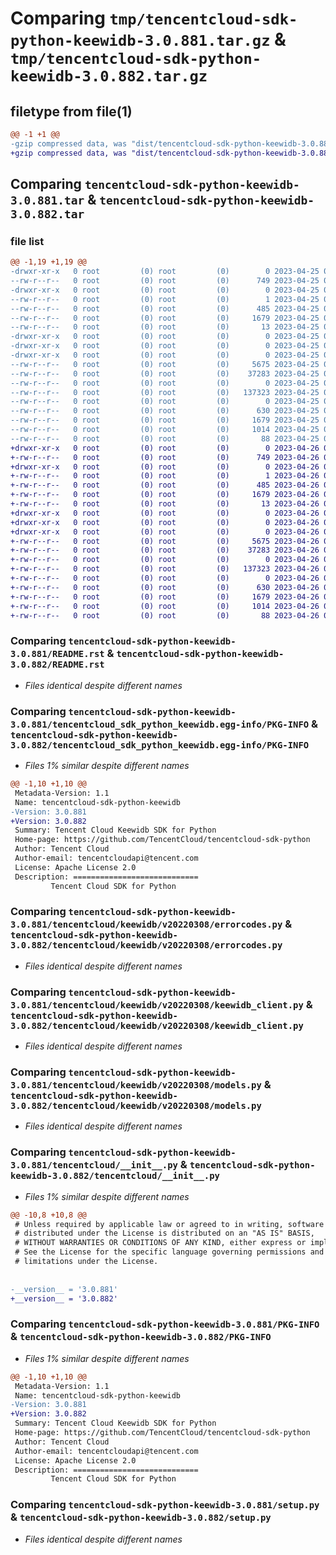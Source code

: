 # Comparing `tmp/tencentcloud-sdk-python-keewidb-3.0.881.tar.gz` & `tmp/tencentcloud-sdk-python-keewidb-3.0.882.tar.gz`

## filetype from file(1)

```diff
@@ -1 +1 @@
-gzip compressed data, was "dist/tencentcloud-sdk-python-keewidb-3.0.881.tar", last modified: Tue Apr 25 00:43:53 2023, max compression
+gzip compressed data, was "dist/tencentcloud-sdk-python-keewidb-3.0.882.tar", last modified: Wed Apr 26 03:37:10 2023, max compression
```

## Comparing `tencentcloud-sdk-python-keewidb-3.0.881.tar` & `tencentcloud-sdk-python-keewidb-3.0.882.tar`

### file list

```diff
@@ -1,19 +1,19 @@
-drwxr-xr-x   0 root         (0) root         (0)        0 2023-04-25 00:43:53.000000 tencentcloud-sdk-python-keewidb-3.0.881/
--rw-r--r--   0 root         (0) root         (0)      749 2023-04-25 00:43:53.000000 tencentcloud-sdk-python-keewidb-3.0.881/README.rst
-drwxr-xr-x   0 root         (0) root         (0)        0 2023-04-25 00:43:53.000000 tencentcloud-sdk-python-keewidb-3.0.881/tencentcloud_sdk_python_keewidb.egg-info/
--rw-r--r--   0 root         (0) root         (0)        1 2023-04-25 00:43:53.000000 tencentcloud-sdk-python-keewidb-3.0.881/tencentcloud_sdk_python_keewidb.egg-info/dependency_links.txt
--rw-r--r--   0 root         (0) root         (0)      485 2023-04-25 00:43:53.000000 tencentcloud-sdk-python-keewidb-3.0.881/tencentcloud_sdk_python_keewidb.egg-info/SOURCES.txt
--rw-r--r--   0 root         (0) root         (0)     1679 2023-04-25 00:43:53.000000 tencentcloud-sdk-python-keewidb-3.0.881/tencentcloud_sdk_python_keewidb.egg-info/PKG-INFO
--rw-r--r--   0 root         (0) root         (0)       13 2023-04-25 00:43:53.000000 tencentcloud-sdk-python-keewidb-3.0.881/tencentcloud_sdk_python_keewidb.egg-info/top_level.txt
-drwxr-xr-x   0 root         (0) root         (0)        0 2023-04-25 00:43:53.000000 tencentcloud-sdk-python-keewidb-3.0.881/tencentcloud/
-drwxr-xr-x   0 root         (0) root         (0)        0 2023-04-25 00:43:53.000000 tencentcloud-sdk-python-keewidb-3.0.881/tencentcloud/keewidb/
-drwxr-xr-x   0 root         (0) root         (0)        0 2023-04-25 00:43:53.000000 tencentcloud-sdk-python-keewidb-3.0.881/tencentcloud/keewidb/v20220308/
--rw-r--r--   0 root         (0) root         (0)     5675 2023-04-25 00:43:53.000000 tencentcloud-sdk-python-keewidb-3.0.881/tencentcloud/keewidb/v20220308/errorcodes.py
--rw-r--r--   0 root         (0) root         (0)    37283 2023-04-25 00:43:53.000000 tencentcloud-sdk-python-keewidb-3.0.881/tencentcloud/keewidb/v20220308/keewidb_client.py
--rw-r--r--   0 root         (0) root         (0)        0 2023-04-25 00:43:53.000000 tencentcloud-sdk-python-keewidb-3.0.881/tencentcloud/keewidb/v20220308/__init__.py
--rw-r--r--   0 root         (0) root         (0)   137323 2023-04-25 00:43:53.000000 tencentcloud-sdk-python-keewidb-3.0.881/tencentcloud/keewidb/v20220308/models.py
--rw-r--r--   0 root         (0) root         (0)        0 2023-04-25 00:43:53.000000 tencentcloud-sdk-python-keewidb-3.0.881/tencentcloud/keewidb/__init__.py
--rw-r--r--   0 root         (0) root         (0)      630 2023-04-25 00:43:53.000000 tencentcloud-sdk-python-keewidb-3.0.881/tencentcloud/__init__.py
--rw-r--r--   0 root         (0) root         (0)     1679 2023-04-25 00:43:53.000000 tencentcloud-sdk-python-keewidb-3.0.881/PKG-INFO
--rw-r--r--   0 root         (0) root         (0)     1014 2023-04-25 00:43:53.000000 tencentcloud-sdk-python-keewidb-3.0.881/setup.py
--rw-r--r--   0 root         (0) root         (0)       88 2023-04-25 00:43:53.000000 tencentcloud-sdk-python-keewidb-3.0.881/setup.cfg
+drwxr-xr-x   0 root         (0) root         (0)        0 2023-04-26 03:37:10.000000 tencentcloud-sdk-python-keewidb-3.0.882/
+-rw-r--r--   0 root         (0) root         (0)      749 2023-04-26 03:37:09.000000 tencentcloud-sdk-python-keewidb-3.0.882/README.rst
+drwxr-xr-x   0 root         (0) root         (0)        0 2023-04-26 03:37:10.000000 tencentcloud-sdk-python-keewidb-3.0.882/tencentcloud_sdk_python_keewidb.egg-info/
+-rw-r--r--   0 root         (0) root         (0)        1 2023-04-26 03:37:10.000000 tencentcloud-sdk-python-keewidb-3.0.882/tencentcloud_sdk_python_keewidb.egg-info/dependency_links.txt
+-rw-r--r--   0 root         (0) root         (0)      485 2023-04-26 03:37:10.000000 tencentcloud-sdk-python-keewidb-3.0.882/tencentcloud_sdk_python_keewidb.egg-info/SOURCES.txt
+-rw-r--r--   0 root         (0) root         (0)     1679 2023-04-26 03:37:10.000000 tencentcloud-sdk-python-keewidb-3.0.882/tencentcloud_sdk_python_keewidb.egg-info/PKG-INFO
+-rw-r--r--   0 root         (0) root         (0)       13 2023-04-26 03:37:10.000000 tencentcloud-sdk-python-keewidb-3.0.882/tencentcloud_sdk_python_keewidb.egg-info/top_level.txt
+drwxr-xr-x   0 root         (0) root         (0)        0 2023-04-26 03:37:10.000000 tencentcloud-sdk-python-keewidb-3.0.882/tencentcloud/
+drwxr-xr-x   0 root         (0) root         (0)        0 2023-04-26 03:37:10.000000 tencentcloud-sdk-python-keewidb-3.0.882/tencentcloud/keewidb/
+drwxr-xr-x   0 root         (0) root         (0)        0 2023-04-26 03:37:10.000000 tencentcloud-sdk-python-keewidb-3.0.882/tencentcloud/keewidb/v20220308/
+-rw-r--r--   0 root         (0) root         (0)     5675 2023-04-26 03:37:09.000000 tencentcloud-sdk-python-keewidb-3.0.882/tencentcloud/keewidb/v20220308/errorcodes.py
+-rw-r--r--   0 root         (0) root         (0)    37283 2023-04-26 03:37:09.000000 tencentcloud-sdk-python-keewidb-3.0.882/tencentcloud/keewidb/v20220308/keewidb_client.py
+-rw-r--r--   0 root         (0) root         (0)        0 2023-04-26 03:37:09.000000 tencentcloud-sdk-python-keewidb-3.0.882/tencentcloud/keewidb/v20220308/__init__.py
+-rw-r--r--   0 root         (0) root         (0)   137323 2023-04-26 03:37:09.000000 tencentcloud-sdk-python-keewidb-3.0.882/tencentcloud/keewidb/v20220308/models.py
+-rw-r--r--   0 root         (0) root         (0)        0 2023-04-26 03:37:09.000000 tencentcloud-sdk-python-keewidb-3.0.882/tencentcloud/keewidb/__init__.py
+-rw-r--r--   0 root         (0) root         (0)      630 2023-04-26 03:37:09.000000 tencentcloud-sdk-python-keewidb-3.0.882/tencentcloud/__init__.py
+-rw-r--r--   0 root         (0) root         (0)     1679 2023-04-26 03:37:10.000000 tencentcloud-sdk-python-keewidb-3.0.882/PKG-INFO
+-rw-r--r--   0 root         (0) root         (0)     1014 2023-04-26 03:37:09.000000 tencentcloud-sdk-python-keewidb-3.0.882/setup.py
+-rw-r--r--   0 root         (0) root         (0)       88 2023-04-26 03:37:10.000000 tencentcloud-sdk-python-keewidb-3.0.882/setup.cfg
```

### Comparing `tencentcloud-sdk-python-keewidb-3.0.881/README.rst` & `tencentcloud-sdk-python-keewidb-3.0.882/README.rst`

 * *Files identical despite different names*

### Comparing `tencentcloud-sdk-python-keewidb-3.0.881/tencentcloud_sdk_python_keewidb.egg-info/PKG-INFO` & `tencentcloud-sdk-python-keewidb-3.0.882/tencentcloud_sdk_python_keewidb.egg-info/PKG-INFO`

 * *Files 1% similar despite different names*

```diff
@@ -1,10 +1,10 @@
 Metadata-Version: 1.1
 Name: tencentcloud-sdk-python-keewidb
-Version: 3.0.881
+Version: 3.0.882
 Summary: Tencent Cloud Keewidb SDK for Python
 Home-page: https://github.com/TencentCloud/tencentcloud-sdk-python
 Author: Tencent Cloud
 Author-email: tencentcloudapi@tencent.com
 License: Apache License 2.0
 Description: ============================
         Tencent Cloud SDK for Python
```

### Comparing `tencentcloud-sdk-python-keewidb-3.0.881/tencentcloud/keewidb/v20220308/errorcodes.py` & `tencentcloud-sdk-python-keewidb-3.0.882/tencentcloud/keewidb/v20220308/errorcodes.py`

 * *Files identical despite different names*

### Comparing `tencentcloud-sdk-python-keewidb-3.0.881/tencentcloud/keewidb/v20220308/keewidb_client.py` & `tencentcloud-sdk-python-keewidb-3.0.882/tencentcloud/keewidb/v20220308/keewidb_client.py`

 * *Files identical despite different names*

### Comparing `tencentcloud-sdk-python-keewidb-3.0.881/tencentcloud/keewidb/v20220308/models.py` & `tencentcloud-sdk-python-keewidb-3.0.882/tencentcloud/keewidb/v20220308/models.py`

 * *Files identical despite different names*

### Comparing `tencentcloud-sdk-python-keewidb-3.0.881/tencentcloud/__init__.py` & `tencentcloud-sdk-python-keewidb-3.0.882/tencentcloud/__init__.py`

 * *Files 1% similar despite different names*

```diff
@@ -10,8 +10,8 @@
 # Unless required by applicable law or agreed to in writing, software
 # distributed under the License is distributed on an "AS IS" BASIS,
 # WITHOUT WARRANTIES OR CONDITIONS OF ANY KIND, either express or implied.
 # See the License for the specific language governing permissions and
 # limitations under the License.
 
 
-__version__ = '3.0.881'
+__version__ = '3.0.882'
```

### Comparing `tencentcloud-sdk-python-keewidb-3.0.881/PKG-INFO` & `tencentcloud-sdk-python-keewidb-3.0.882/PKG-INFO`

 * *Files 1% similar despite different names*

```diff
@@ -1,10 +1,10 @@
 Metadata-Version: 1.1
 Name: tencentcloud-sdk-python-keewidb
-Version: 3.0.881
+Version: 3.0.882
 Summary: Tencent Cloud Keewidb SDK for Python
 Home-page: https://github.com/TencentCloud/tencentcloud-sdk-python
 Author: Tencent Cloud
 Author-email: tencentcloudapi@tencent.com
 License: Apache License 2.0
 Description: ============================
         Tencent Cloud SDK for Python
```

### Comparing `tencentcloud-sdk-python-keewidb-3.0.881/setup.py` & `tencentcloud-sdk-python-keewidb-3.0.882/setup.py`

 * *Files identical despite different names*

